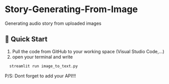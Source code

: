 # Story-Generating-From-Image
Generating audio story from uploaded images 

## 🚀 Quick Start

1. Pull the code from GitHub to your working space (Visual Studio Code,...)
2. open your terminal and write
  ```bash
    streamlit run image_to_text.py
  ```
P/S: Dont forget to add your API!!!
  
